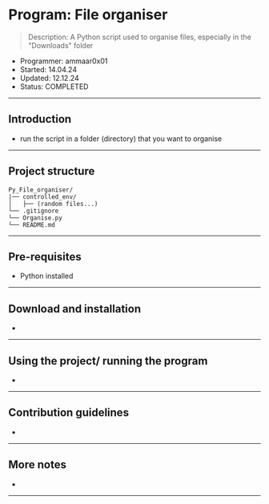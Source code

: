 # Program:      File organiser
> Description:  A Python script used to organise files, 
                especially in the "Downloads" folder
- Programmer:   ammaar0x01
- Started:      14.04.24
- Updated:      12.12.24
- Status:       COMPLETED
---

## Introduction
- run the script in a folder (directory) that you want to organise
---

## Project structure
```plaintext
Py_File_organiser/
|── controlled_env/                
│   ├── (random files...)
└── .gitignore 
└── Organise.py
└── README.md               
```
---

## Pre-requisites
- Python installed
---

## Download and installation
- 
---

## Using the project/ running the program
- 
---

## Contribution guidelines
- 
---

## More notes
- 
---
